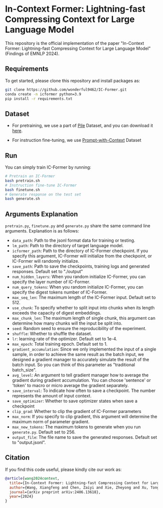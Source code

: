 # In-Context Former: Lightning-fast Compressing Context for Large Language Model
This repository is the official implementation of the paper "In-Context Former: Lightning-fast Compressing Context for Large Language Model" (Findings of EMNLP 2024).

## Requirements

To get started, please clone this repository and install packages as:

```bash
git clone https://github.com/wonderful9462/IC-Former.git
conda create -n icformer python=3.9
pip install -r requirements.txt
```

## Dataset

- For pretraining, we use a part of [Pile](https://github.com/EleutherAI/the-pile) Dataset, and you can download it [here](https://huggingface.co/datasets/EleutherAI/the_pile_deduplicated).

- For instruction fine-tuning, we use [Prompt-with-Context](https://huggingface.co/datasets/sggetao/PwC) Dataset

## Run

You can simply train IC-Former by running:

```bash
# Pretrain an IC-Former
bash pretrain.sh
# Instruction fine-tune IC-Former
bash finetune.sh
# Generate response on the test set
bash generate.sh
```

## Arguments Explanation

`pretrain.py`, `finetune.py` and `generate.py` share the same command line arguments. Explanation is as follows:

- `data_path`: Path to the jsonl format data for training or testing.
- `lm_path`: Path to the directory of target language model.
- `icformer_path`: Path to the directory of IC-Former checkpoint. If you specify this argument, IC-Former will initialize from the checkpoint, or IC-Former will randomly initialize.
- `save_path`: Path to save the checkpoints, training logs and generated responses. Default set to "./output"
- `num_hidden_layers`: When you random initialize IC-Former, you can specify the layer number of IC-Former.
- `num_query_tokens`: When you random initialize IC-Former, you can specify the digest tokens number of IC-Former.
- `max_seq_len`: The maximum length of the IC-Former input. Default set to 512.
- `use_chunk`: To specify whether to split input into chunks when its length exceeds the capacity of digest embeddings.
- `max_chunk_len`: The maximum length of single chunk, this argument can determine how many chunks will the input be split into.
- `seed`: Random seed to ensure the reproducibility of the experiment.
- `shuffle`: Whether to shuffle the dataset.
- `lr`: learning rate of the optimizer. Default set to 1e-4.
- `max_epoch`: Total training epoch. Default set to 1.
- `gradient_accumulation`: Since we only implemented the input of a single sample, in order to achieve the same result as the batch input, we designed a gradient manager to accurately simulate the result of the batch input. So you can think of this parameter as "traditional batch_size".
- `avg_level`: An argument to tell gradient manager how to average the gradient during gradient accumulation. You can choose 'sentence' or 'token' to macro or micro average the gradient separately.
- `save_interval`: To indicate how often to save a checkpoint. The number represents the amount of input context.
- `save_optimizer`: Whether to save optimizer states when save a checkpoint
- `clip_grad`: Whether to clip the gradient of IC-Former parameters
- `max_norm`: If you specify to clip gradient, this argument will determine the maximum norm of parameter gradient.
- `max_new_tokens`: The maximum tokens to generate when you run `generate.py`. Default set to 256.
- `output_file`: The file name to save  the generated responses. Default set to "output.jsonl".

## Citation

If you find this code useful, please kindly cite our work as:

```bibtex
@article{wang2024context,
  title={In-Context Former: Lightning-fast Compressing Context for Large Language Model},
  author={Wang, Xiangfeng and Chen, Zaiyi and Xie, Zheyong and Xu, Tong and He, Yongyi and Chen, Enhong},
  journal={arXiv preprint arXiv:2406.13618},
  year={2024}
}
```

